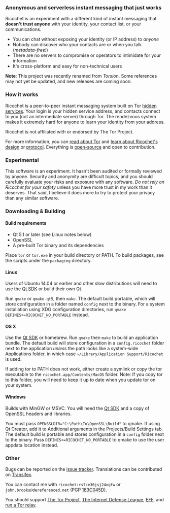 ### Anonymous and serverless instant messaging that just works
Ricochet is an experiment with a different kind of instant messaging that **doesn't trust anyone** with your identity, your contact list, or your communications.

* You can chat without exposing your identity (or IP address) to *anyone*
* Nobody can discover who your contacts are or when you talk (*metadata-free!*)
* There are no servers to compromise or operators to intimidate for your information
* It's cross-platform and easy for non-technical users

**Note**: This project was recently renamed from *Torsion*. Some references may not yet be updated, and new releases are coming soon.

### How it works
Ricochet is a peer-to-peer instant messaging system built on Tor [hidden services](https://www.torproject.org/docs/hidden-services.html.en). Your login is your hidden service address, and contacts connect to you (not an intermediate server) through Tor. The rendezvous system makes it extremely hard for anyone to learn your identity from your address.

Ricochet is not affiliated with or endorsed by The Tor Project.

For more information, you can [read about Tor](https://www.torproject.org/about/overview.html.en) and [learn about Ricochet's design](https://github.com/ricochet-im/ricochet/blob/master/doc/design.md) or [protocol](https://github.com/ricochet-im/ricochet/blob/master/doc/protocol.txt). Everything is [open-source](https://github.com/ricochet-im/ricochet/blob/master/LICENSE) and open to contribution.

### Experimental
This software is an experiment. It hasn't been audited or formally reviewed by anyone. Security and anonymity are difficult topics, and you should carefully evaluate your risks and exposure with any software. *Do not rely on Ricochet for your safety* unless you have more trust in my work than it deserves. That said, I believe it does more to try to protect your privacy than any similar software.

### Downloading & Building
#### Build requirements
 * Qt 5.1 or later (see Linux notes below)
 * OpenSSL
 * A pre-built Tor binary and its dependencies

Place `tor` or `tor.exe` in your build directory or PATH. To build packages, see the scripts under the `packaging` directory.

#### Linux
Users of Ubuntu 14.04 or earlier and other slow distributions will need to use the [Qt SDK](https://qt-project.org/downloads) or build their own Qt.

Run `qmake` or `qmake-qt5`, then `make`. The default build portable, which will store configuration in a folder named `config` next to the binary. For a system installation using XDG configuration directories, run `qmake DEFINES+=RICOCHET_NO_PORTABLE` instead.

#### OS X
Use the [Qt SDK](https://qt-project.org/downloads) or homebrew. Run `qmake` then `make` to build an application bundle. The default build will store configuration in a `config.ricochet` folder next to the application *unless* the path looks like a system-wide Applications folder, in which case `~/Library/Application Support/Ricochet` is used.

If adding tor to PATH does not work, either create a symlink or copy the tor executable to the `ricochet.app/Contents/MacOS` folder. Note: If you copy tor to this folder, you will need to keep it up to date when you update tor on your system. 

#### Windows
Builds with MinGW or MSVC. You will need the [Qt SDK](https://qt-project.org/downloads) and a copy of OpenSSL headers and libraries.

You must pass `OPENSSLDIR="C:\Path\To\OpenSSL\Build"` to qmake. If using Qt Creator, add it to Additional arguments in the Projects/Build Settings tab. The default build is portable and stores configuration in a `config` folder next to the binary. Pass `DEFINES+=RICOCHET_NO_PORTABLE` to qmake to use the user appdata location instead.

### Other
Bugs can be reported on the [issue tracker](https://github.com/ricochet-im/ricochet/issues). Translations can be contributed on [Transifex](https://www.transifex.com/projects/p/ricochet/).

You can contact me with `ricochet:rs7ce36jsj24ogfw` or `john.brooks@dereferenced.net` (PGP [183C045D](http://pgp.mit.edu/pks/lookup?op=get&search=0xFF97C53F183C045D)).

You should support [The Tor Project](https://www.torproject.org/donate/donate.html.en), [The Internet Defense League](https://www.internetdefenseleague.org/), [EFF](https://www.eff.org/), and [run a Tor relay](https://www.torproject.org/docs/tor-relay-debian.html.en).
